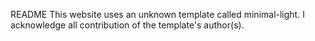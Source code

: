 README
This website uses an unknown template called minimal-light. I acknowledge all contribution of the template's author(s).
